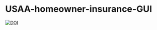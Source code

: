 ﻿# USAA-homeowner-insurance-GUI
[![DOI](https://zenodo.org/badge/964809289.svg)](https://doi.org/10.5281/zenodo.15207838)
